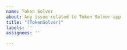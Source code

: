 ```yaml
---
name: Token Solver
about: Any issue related to Token Solver app
title: "[TokenSolver]"
labels: ''
assignees: ''

---
```




